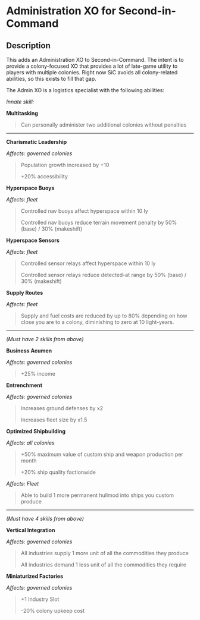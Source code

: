 # Administration XO for Second-in-Command

## Description

This adds an Administration XO to Second-in-Command. The intent is to provide a colony-focused XO that provides a lot of late-game utility to players with multiple colonies. Right now SiC avoids all colony-related abilities, so this exists to fill that gap.

The Admin XO is a logistics specialist with the following abilities:

*Innate skill:*

**Multitasking**
>Can personally administer two additional colonies without penalties

---

**Charismatic Leadership**

*Affects: governed colonies*

>Population growth increased by +10
>
>+20% accessibility

**Hyperspace Buoys**

*Affects: fleet*

>Controlled nav buoys affect hyperspace within 10 ly
>
>Controlled nav buoys reduce terrain movement penalty by 50% (base) / 30% (makeshift)

**Hyperspace Sensors**

*Affects: fleet*

>Controlled sensor relays affect hyperspace within 10 ly
>
>Controlled sensor relays reduce detected-at range by 50% (base) / 30% (makeshift)

**Supply Routes**

*Affects: fleet*

>Supply and fuel costs are reduced by up to 80% depending on how close you are to a colony, diminishing to zero at 10 light-years.

---
*(Must have 2 skills from above)*

**Business Acumen**

*Affects: governed colonies*

>+25% income

**Entrenchment**

*Affects: governed colonies*

>Increases ground defenses by x2
>
>Increases fleet size by x1.5

**Optimized Shipbuilding**

*Affects: all colonies*

>+50% maximum value of custom ship and weapon production per month
>
>+20% ship quality factionwide

*Affects: Fleet*

>Able to build 1 more permanent hullmod into ships you custom produce

---
*(Must have 4 skills from above)*

**Vertical Integration**

*Affects: governed colonies*

>All industries supply 1 more unit of all the commodities they produce
>
>All industries demand 1 less unit of all the commodities they require

**Miniaturized Factories**

*Affects: governed colonies*

>+1 Industry Slot
>
>-20% colony upkeep cost
